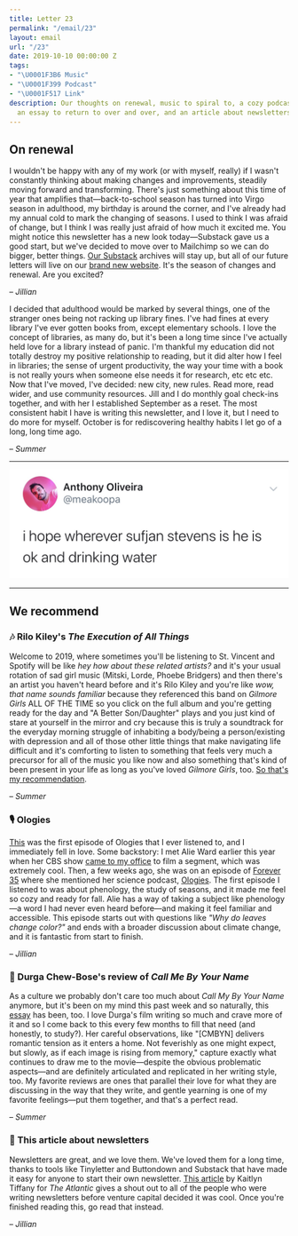 ```yaml
---
title: Letter 23
permalink: "/email/23"
layout: email
url: "/23"
date: 2019-10-10 00:00:00 Z
tags:
- "\U0001F3B6 Music"
- "\U0001F399️ Podcast"
- "\U0001F517 Link"
description: Our thoughts on renewal, music to spiral to, a cozy podcast about science,
  an essay to return to over and over, and an article about newsletters.
---
```


## On renewal

I wouldn't be happy with any of my work (or with myself, really) if I wasn't constantly thinking about making changes and improvements, steadily moving forward and transforming. There's just something about this time of year that amplifies that—back-to-school season has turned into Virgo season in adulthood, my birthday is around the corner, and I've already had my annual cold to mark the changing of seasons. I used to think I was afraid of change, but I think I was really just afraid of how much it excited me. You might notice this newsletter has a new look today—Substack gave us a good start, but we've decided to move over to Mailchimp so we can do bigger, better things. [Our Substack](https://letterstosummer.substack.com) archives will stay up, but all of our future letters will live on our [brand new website](https://letterstosummer.com). It's the season of changes and renewal. Are you excited?

– _Jillian_

I decided that adulthood would be marked by several things, one of the stranger ones being not racking up library fines. I've had fines at every library I've ever gotten books from, except elementary schools. I love the concept of libraries, as many do, but it's been a long time since I've actually held love for a library instead of panic. I'm thankful my education did not totally destroy my positive relationship to reading, but it did alter how I feel in libraries; the sense of urgent productivity, the way your time with a book is not really yours when someone else needs it for research, etc etc etc. Now that I've moved, I've decided: new city, new rules. Read more, read wider, and use community resources. Jill and I do monthly goal check-ins together, and with her I established September as a reset. The most consistent habit I have is writing this newsletter, and I love it, but I need to do more for myself. October is for rediscovering healthy habits I let go of a long, long time ago.

– _Summer_

<hr>

<a href="https://twitter.com/meakoopa/status/1180581344692166657?ref_src=twsrc%5Etfw">
  <img src="/assets/images/tweets/23.jpg" class="tweet">
</a>

<hr>

## We recommend

### 🎶 Rilo Kiley's *The Execution of All Things*

Welcome to 2019, where sometimes you'll be listening to St. Vincent and Spotify will be like *hey how about these related artists?* and it's your usual rotation of sad girl music (Mitski, Lorde, Phoebe Bridgers) and then there's an artist you haven't heard before and it's Rilo Kiley and you're like *wow, that name sounds familiar* because they referenced this band on *Gilmore Girls* ALL OF THE TIME so you click on the full album and you're getting ready for the day and "A Better Son/Daughter" plays and you just kind of stare at yourself in the mirror and cry because this is truly a soundtrack for the everyday morning struggle of inhabiting a body/being a person/existing with depression and all of those other little things that make navigating life difficult and it's comforting to listen to something that feels very much a precursor for all of the music you like now and also something that's kind of been present in your life as long as you've loved *Gilmore Girls*, too. [So that's my recommendation](https://open.spotify.com/album/23EqcK0ZR1ravQaEsGpQyH).

– _Summer_

### 🎙️ Ologies

[This](https://www.alieward.com/ologies/phenology) was the first episode of Ologies that I ever listened to, and I immediately fell in love. Some backstory: I met Alie Ward earlier this year when her CBS show [came to my office](https://blog.lickability.com/we-were-on-tv-281910f4b3b6) to film a segment, which was extremely cool. Then, a few weeks ago, she was on an episode of [Forever 35](https://forever35podcast.com/home/2019/9/26/episode-91-alie-ward) where she mentioned her science podcast, [Ologies](https://www.alieward.com/ologies). The first episode I listened to was about phenology, the study of seasons, and it made me feel so cozy and ready for fall. Alie has a way of taking a subject like phenology—a word I had never even heard before—and making it feel familiar and accessible. This episode starts out with questions like *"Why do leaves change color?"* and ends with a broader discussion about climate change, and it is fantastic from start to finish.

– *Jillian*

### 📝 Durga Chew-Bose's review of *Call Me By Your Name*

As a culture we probably don't care too much about *Call My By Your Name* anymore, but it's been on my mind this past week and so naturally, this [essay](https://www.ssense.com/en-us/editorial/culture/first-impressions-luca-guadagninos-call-me-by-your-name) has been, too. I love Durga's film writing so much and crave more of it and so I come back to this every few months to fill that need (and honestly, to study?). Her careful observations, like "[CMBYN] delivers romantic tension as it enters a home. Not feverishly as one might expect, but slowly, as if each image is rising from memory," capture exactly what continues to draw me to the movie—despite the obvious problematic aspects—and are definitely articulated and replicated in her writing style, too. My favorite reviews are ones that parallel their love for what they are discussing in the way that they write, and gentle yearning is one of my favorite feelings—put them together, and that's a perfect read.

– *Summer*

### 📝 This article about newsletters

Newsletters are great, and we love them. We've loved them for a long time, thanks to tools like Tinyletter and Buttondown and Substack that have made it easy for anyone to start their own newsletter. [This article](https://www.theatlantic.com/technology/archive/2019/10/substack-revue-email-newsletter-startups-tinyletter/599557/) by Kaitlyn Tiffany for *The Atlantic* gives a shout out to all of the people who were writing newsletters before venture capital decided it was cool. Once you're finished reading this, go read that instead.

– *Jillian*
